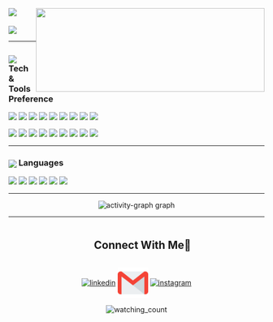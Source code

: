 
![](https://github-readme-stats.vercel.app/api/top-langs/?username=Anuragtk117&layout=compact&theme=vision-friendly-dark)
<img align="right" height="165em" width="450" src="https://github-readme-streak-stats.herokuapp.com/?user=Anuragtk117&theme=dark"  />



<img align="center" height="165em" src="https://github-profile-trophy.vercel.app/?username=Anuragtk117&theme=radical&no-frame=false&no-bg=false&margin-w=4"  />



---


  ### <img src="https://media2.giphy.com/media/QssGEmpkyEOhBCb7e1/giphy.gif?cid=ecf05e47a0n3gi1bfqntqmob8g9aid1oyj2wr3ds3mg700bl&rid=giphy.gif" width ="25" align="center">   Tech & Tools Preference

<img src="http://img.shields.io/badge/-Flutter-4285F4?style=flat&logo=flutter&logoColor=white" height="25"> <img src="http://img.shields.io/badge/-Django-green?style=flat&logo=django&logoColor=white" height="25">
<img src="https://img.shields.io/badge/-Node.js-black?style=flat&logo=Node.js&logoColor=green" height="25">
<img src="https://img.shields.io/badge/-Android-white?style=flat&logo=android&logoColor=darkgreen" height="25">
<img src="https://img.shields.io/badge/-React.js-000000?style=flat&logo=react&logoColor=00c8ff" height="25">
<img src = "https://img.shields.io/badge/-HTML5-E34F26?style=flat&logo=html5&logoColor=white" height="25">
<img src = "https://img.shields.io/badge/-CSS3-1572B6?style=flat&logo=css3&logoColor=white" height="25">
<img src="https://img.shields.io/badge/-Bootstrap-563D7C?style=flat&logo=bootstrap&logoColor=white" height="25">
<img src="https://img.shields.io/badge/-Express.js-black?style=flat&logo=express&logoColor=white" height="25">

<img src="https://img.shields.io/badge/-Arduino-4DB33D?style=flat&logo=Arduino&logoColor=white" height="25"> <img src="https://img.shields.io/badge/-MySQL-F29111?style=flat&logo=mysql&logoColor=white" height="25"> 
<img src="https://img.shields.io/badge/-Sequelize-blue?style=flat&logo=sequelize&logoColor=FFFFFF" height="25">
<img src="https://img.shields.io/badge/-MongoDB-4DB33D?style=flat&logo=mongodb&logoColor=FFFFFF" height="25">
<img src="https://img.shields.io/badge/-Firebase-FFA611?style=flat&logo=firebase&logoColor=FFFFFF" height="25">
<img src="https://img.shields.io/badge/-Hive-blue?style=flat&logo=hive&logoColor=FFFFFF" height="25">
<img src="http://img.shields.io/badge/-Git-F1502F?style=flat&logo=git&logoColor=FFFFFF" height="25">
<img src="http://img.shields.io/badge/-Github-000000?style=flat&logo=github&logoColor=FFFFFF" height="25">
<img src="http://img.shields.io/badge/-Google%20Cloud%20Platform-4285F4?style=flat&logo=google%20cloud&logoColor=white" height="25">

---


 ### <img src="https://media2.giphy.com/media/QssGEmpkyEOhBCb7e1/giphy.gif?cid=ecf05e47a0n3gi1bfqntqmob8g9aid1oyj2wr3ds3mg700bl&rid=giphy.gif" width ="25" align="center">   Languages

<img src="http://img.shields.io/badge/-Python-yellow?style=flat&logo=python&logoColor=blue" height="25"> <img src="http://img.shields.io/badge/-Dart-blue?style=flat&logo=dart&logoColor=white" height="25">
<img src="https://img.shields.io/badge/-JavaScript-eed718?style=flat&logo=javascript&logoColor=ffffff" height="25">
<img src="http://img.shields.io/badge/-Kotlin-red?style=flat&logo=kotlin&logoColor=white" height="25">
<img src="http://img.shields.io/badge/-C-green?style=flat&logo=c&logoColor=white" height="25">
<img src="http://img.shields.io/badge/-C++-blue?style=flat&logo=cplusplus&logoColor=white" height="25">

---

  <p align="center"><img src="https://github-readme-activity-graph.vercel.app/graph?username=Anuragtk117&radius=8&theme=github-dark&area=true&order=5&hide_title=false&hide_border=true" height="288" alt="activity-graph graph" /></p>

---

<div id="user-content-toc">
  <ul align="center">
    <summary><h2 style="display: inline-block">Connect With Me🤝</h2></summary>
  </ul>
</div>

<!--icons and links-->
<p align="center">
<a href="https://www.linkedin.com/in/anurag-t-k-265948230/" target="blank"><img align="center" src="https://user-images.githubusercontent.com/88904952/234979284-68c11d7f-1acc-4f0c-ac78-044e1037d7b0.png" alt="linkedin" height="50" width="50" /></a>
<a href="mailto:anuragtk117@gmail.com" target="blank"><img align="center" src="https://github.com/SatYu26/SatYu26/blob/master/Assets/Gmail.svg" alt="gmail" height="60" width="60" /></a> 
<a href="https://github.com/Anuragtk117/" target="blank"><img align="center" src="https://user-images.githubusercontent.com/88904952/234981169-2dd1e58f-4b7e-468c-8213-034ba62156c3.png" alt="instagram" height="50" width="50" /></a>

<p align="center"><img src="https://komarev.com/ghpvc/?username=Anuragtk117&color=brightgreen" alt="watching_count" height="30" /></p>

  
</p>



